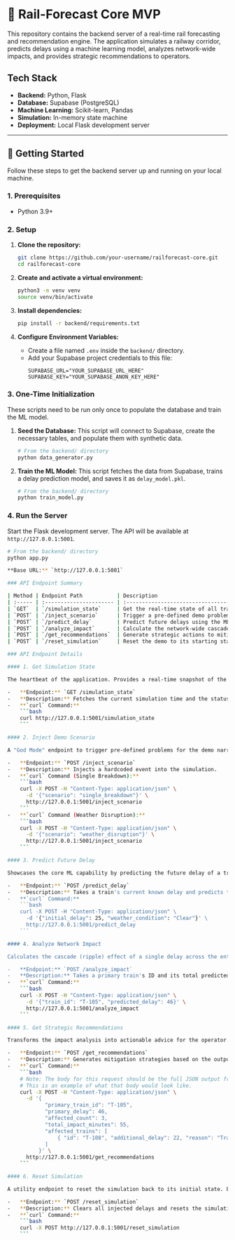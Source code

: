 # 🚄 Rail-Forecast Core MVP

This repository contains the backend server of a real-time rail forecasting and recommendation engine. The application simulates a railway corridor, predicts delays using a machine learning model, analyzes network-wide impacts, and provides strategic recommendations to operators.

## Tech Stack

- **Backend:** Python, Flask
- **Database:** Supabase (PostgreSQL)
- **Machine Learning:** Scikit-learn, Pandas
- **Simulation:** In-memory state machine
- **Deployment:** Local Flask development server

---

## 🚀 Getting Started

Follow these steps to get the backend server up and running on your local machine.

### 1. Prerequisites

- Python 3.9+

### 2. Setup

1.  **Clone the repository:**
    ```bash
    git clone https://github.com/your-username/railforecast-core.git
    cd railforecast-core
    ```

2.  **Create and activate a virtual environment:**
    ```bash
    python3 -m venv venv
    source venv/bin/activate
    ```

3.  **Install dependencies:**
    ```bash
    pip install -r backend/requirements.txt
    ```

4.  **Configure Environment Variables:**
    - Create a file named `.env` inside the `backend/` directory.
    - Add your Supabase project credentials to this file:
      ```env
      SUPABASE_URL="YOUR_SUPABASE_URL_HERE"
      SUPABASE_KEY="YOUR_SUPABASE_ANON_KEY_HERE"
      ```

### 3. One-Time Initialization

These scripts need to be run only once to populate the database and train the ML model.

1.  **Seed the Database:** This script will connect to Supabase, create the necessary tables, and populate them with synthetic data.
    ```bash
    # From the backend/ directory
    python data_generator.py
    ```

2.  **Train the ML Model:** This script fetches the data from Supabase, trains a delay prediction model, and saves it as `delay_model.pkl`.
    ```bash
    # From the backend/ directory
    python train_model.py
    ```

### 4. Run the Server

Start the Flask development server. The API will be available at `http://127.0.0.1:5001`.

```bash
# From the backend/ directory
python app.py

**Base URL:** `http://127.0.0.1:5001`

### API Endpoint Summary

| Method | Endpoint Path           | Description                                    |
| :----- | :---------------------- | :--------------------------------------------- |
| `GET`  | `/simulation_state`     | Get the real-time state of all trains.         |
| `POST` | `/inject_scenario`      | Trigger a pre-defined demo problem.            |
| `POST` | `/predict_delay`        | Predict future delays using the ML model.      |
| `POST` | `/analyze_impact`       | Calculate the network-wide cascade effect.     |
| `POST` | `/get_recommendations`  | Generate strategic actions to mitigate delays. |
| `POST` | `/reset_simulation`     | Reset the demo to its starting state.          |

### API Endpoint Details

#### 1. Get Simulation State

The heartbeat of the application. Provides a real-time snapshot of the railway network.

-   **Endpoint:** `GET /simulation_state`
-   **Description:** Fetches the current simulation time and the status of all active trains. Advances the simulation clock by 5 minutes on each call.
-   **`curl` Command:**
    ```bash
    curl http://127.0.0.1:5001/simulation_state
    ```

#### 2. Inject Demo Scenario

A "God Mode" endpoint to trigger pre-defined problems for the demo narrative.

-   **Endpoint:** `POST /inject_scenario`
-   **Description:** Injects a hardcoded event into the simulation.
-   **`curl` Command (Single Breakdown):**
    ```bash
    curl -X POST -H "Content-Type: application/json" \
      -d '{"scenario": "single_breakdown"}' \
      http://127.0.0.1:5001/inject_scenario
    ```
-   **`curl` Command (Weather Disruption):**
    ```bash
    curl -X POST -H "Content-Type: application/json" \
      -d '{"scenario": "weather_disruption"}' \
      http://127.0.0.1:5001/inject_scenario
    ```

#### 3. Predict Future Delay

Showcases the core ML capability by predicting the future delay of a train.

-   **Endpoint:** `POST /predict_delay`
-   **Description:** Takes a train's current known delay and predicts the *additional* delay it will accumulate.
-   **`curl` Command:**
    ```bash
    curl -X POST -H "Content-Type: application/json" \
      -d '{"initial_delay": 25, "weather_condition": "Clear"}' \
      http://127.0.0.1:5001/predict_delay
    ```

#### 4. Analyze Network Impact

Calculates the cascade (ripple) effect of a single delay across the entire network.

-   **Endpoint:** `POST /analyze_impact`
-   **Description:** Takes a primary train's ID and its total predicted delay to find all other affected trains.
-   **`curl` Command:**
    ```bash
    curl -X POST -H "Content-Type: application/json" \
      -d '{"train_id": "T-105", "predicted_delay": 46}' \
      http://127.0.0.1:5001/analyze_impact
    ```

#### 5. Get Strategic Recommendations

Transforms the impact analysis into actionable advice for the operator.

-   **Endpoint:** `POST /get_recommendations`
-   **Description:** Generates mitigation strategies based on the output of the impact analysis.
-   **`curl` Command:**
    ```bash
    # Note: The body for this request should be the full JSON output from the /analyze_impact endpoint.
    # This is an example of what that body would look like.
    curl -X POST -H "Content-Type: application/json" \
      -d '{
            "primary_train_id": "T-105",
            "primary_delay": 46,
            "affected_count": 3,
            "total_impact_minutes": 55,
            "affected_trains": [
                { "id": "T-108", "additional_delay": 22, "reason": "Track conflict" }
            ]
          }' \
      http://127.0.0.1:5001/get_recommendations
    ```

#### 6. Reset Simulation

A utility endpoint to reset the simulation back to its initial state. Essential for running clean demos.

-   **Endpoint:** `POST /reset_simulation`
-   **Description:** Clears all injected delays and resets the simulation clock to the start time.
-   **`curl` Command:**
    ```bash
    curl -X POST http://127.0.0.1:5001/reset_simulation
    ```
